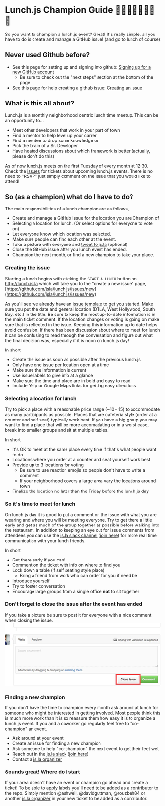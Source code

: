 # Lunch.js Champion Guide 🍔🍟🌮🌯🍜🍎🌭🍕 
So you want to champion a lunch.js event? Great! It's really simple, all you have to do is create and manage a GitHub issue! (and go to lunch of course)

## Never used Github before?
* See this page for setting up and signing into github: [Signing up for a new GitHub account](https://help.github.com/articles/signing-up-for-a-new-github-account/)
  * Be sure to check out the "next steps" section at the bottom of the page
* See this page for help creating a github issue:
[Creating an issue](https://help.github.com/articles/creating-an-issue/)


## What is this all about?
Lunch.js is a monthly neighborhood centric lunch time meetup. This can be an opportunity to...
* Meet other developers that work in your part of town
* Find a mentor to help level up your carrer
* Find a mentee to drop some knowledge on
* Pick the brain of a Sr. Developer
* Have heated discussions about which framework is better (actually, please don't do this)


As of now lunch.js meets on the first Tuesday of every month at 12:30.
Check the [issues](https://github.com/jsla/lunch.js/issues) for tickets about upcoming lunch.js events.
There is no need to "RSVP" just simply comment on the issue that you would like to attend!


## So (as a champion) what do I have to do?
The main responsibilities of a lunch champion are as follows,

* Create and manage a GitHub Issue for the location you are Champion of
* Selecting a location for lunch. (Or select options for everyone to vote on)
* Let everyone know which location was selected.
* Make sure people can find each other at the event.
* Take a picture with everyone and [tweet to js.la](https://twitter.com/jsdotla) (optional)
* Close the GitHub issue after you lunch event has ended.
* Champion the next month, or find a new champion to take your place.


### Creating the issue
Starting a lunch begins with clicking the `START A LUNCH` button on http://lunch.js.la which
will take you to the "create a new issue" page, [https://github.com/jsla/lunch.js/issues/new](https://github.com/jsla/lunch.js/issues/new)

As you'll see we already have an [issue template](./ISSUE_TEMPLATE.md) to get you started.
Make sure you put the date and general location (DTLA, West Hollywood, South Bay, etc.) in the title.
Be sure to keep the most up-to-date information is in the main ticket comment. If the location changes
or voting is going on make sure that is reflected in the issue.
Keeping this information up to date helps avoid confusion. If there has been discussion
about where to meet for lunch it can be confusing to read through the conversation and
figure out what the final decision was, especially if it is noon on lunch.js day!

In short
* Create the issue as soon as possible after the previous lunch.js
* Only have one issue per location open at a time
* Make sure the information is current
* Use issue labels to give info at a glance
* Make sure the time and place are in bold and easy to read
* Include Yelp or Google Maps links for getting easy directions

### Selecting a location for lunch
Try to pick a place with a reasonable price range (~$10 - ~$15) to accommodate as
many participants as possible. Places that are cafeteria style (order at a counter and self seat) typically work best. If you have a big group you may want to find a place that will be more accomadating or in a worst case, break into smaller groups and sit at multiple tables.

In short
* It's OK to meet at the same place every time if that's what people want to do
* Locations where you order at a counter and seat yourself work best
* Provide up to 3 locations for voting
  * Be sure to use reaction emojis so people don't have to write a comment
  * If your neighborhood covers a large area vary the locations around town
* Finalize the location no later than the Friday before the lunch.js day


### So it's time to meet for lunch
On lunch.js day it is good to put a comment on the issue with what you are wearing and where
you will be meeting everyone. Try to get there a little early and get as much of the group
together as possible before walking into the restaurant. In addition to keeping an eye out
for issue comments from attendees you can use the [js.la slack channel](https://jsla.slack.com/)
([join here](https://js.la/slack)) for more real time communication with your lunch friends.

In short
* Get there early if you can!
* Comment on the ticket with info on where to find you
* Lock down a table (if self seating style place)
  * Bring a friend from work who can order for you if need be
* Introduce yourself
* Try to foster conversation
* Encourage large groups from a single office **not** to sit together


### Don't forget to close the issue after the event has ended
If you take a picture be sure to post it for everyone with a nice comment when closing the issue.
![Close a Lunch](img/close_a_lunch.jpg)


### Finding a new champion
If you don't have the time to champion every month ask around at lunch for someone who might be
interested in getting involved. Most people think this is much more work than it is so reassure
them how easy it is to organize a lunch.js event. If you and a coworker go regularly feel free
to "co-champion" an event.

* Ask around at your event
* Create an issue for finding a new champion
* Ask someone to help "co-champion" the next event to get their feet wet
* Reach out in the [js.la slack](http://jsla.slack.com) ([join here](https://js.la/slack))
* Contact a [js.la organizer](./CHAMPIONS.md#champion-organizers)



### Sounds great! Where do I start
If your area doesn't have an event or champion go ahead and create a ticket!
To be able to apply labels you'll need to be added as a contributor to the repo.
Simply mention @ashwell, @davidguttman, @rouzbeh84 or another [js.la organizer](https://js.la/team)
in your new ticket to be added as a contributor.

